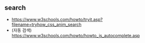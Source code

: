## search
- https://www.w3schools.com/howto/tryit.asp?filename=tryhow_css_anim_search
- (자동 검색) https://www.w3schools.com/howto/howto_js_autocomplete.asp
